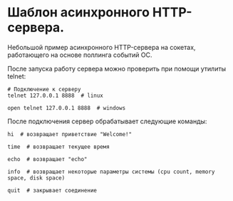 # Шаблон асинхронного HTTP-сервера.

Небольшой пример асинхронного HTTP-сервера на сокетах, работающего на основе поллинга событий ОС.

После запуска работу сервера можно проверить при помощи утилиты telnet:
```
# Подключение к серверу
telnet 127.0.0.1 8888  # linux

open telnet 127.0.0.1 8888  # windows
```
После подключения сервер обрабатывает следующие команды:
```
hi  # возвращает приветствие "Welcome!"

time  # возвращает текущее время

echo  # возвращает "echo"

info  # возвращает некоторые параметры системы (cpu count, memory space, disk space)

quit  # закрывает соединение
```
